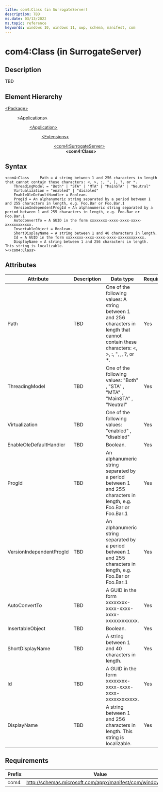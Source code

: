 ```yaml
---
title: com4:Class (in SurrogateServer)
description: TBD
ms.date: 03/13/2022
ms.topic: reference
keywords: windows 10, windows 11, uwp, schema, manifest, com
---
```


# com4:Class (in SurrogateServer)



## Description
TBD



## Element Hierarchy
<dl><dt><a href = "element-package.md">&lt;Package&gt;</a></dt>
<dd>
<dl><dt><a href = "element-applications.md">&lt;Applications&gt;</a></dt>
<dd>
<dl><dt><a href = "element-application.md">&lt;Application&gt;</a></dt>
<dd>
<dl><dt><a href = "element-1-extensions.md">&lt;Extensions&gt;</a></dt>
<dd>
<dl><dt><a href = "element-com4-surrogateserver.md">&lt;com4:SurrogateServer&gt;</a></dt>
<dd>
<b>&lt;com4:Class&gt;</b>
</dd>
</dl>
</dd>
</dl>
</dd>
</dl>
</dd>
</dl>
</dd>
</dl>

## Syntax
```syntax
<com4:Class     Path = A string between 1 and 256 characters in length that cannot contain these characters: <, >, :, ", |, ?, or *.
    ThreadingModel = "Both" | "STA" | "MTA" | "MainSTA" | "Neutral"
    Virtualization = "enabled" | "disabled"
    EnableOleDefaultHandler = Boolean.
    ProgId = An alphanumeric string separated by a period between 1 and 255 characters in length, e.g. Foo.Bar or Foo.Bar.1
    VersionIndependentProgId = An alphanumeric string separated by a period between 1 and 255 characters in length, e.g. Foo.Bar or Foo.Bar.1
    AutoConvertTo = A GUID in the form xxxxxxxx-xxxx-xxxx-xxxx-xxxxxxxxxxxx.
    InsertableObject = Boolean.
    ShortDisplayName = A string between 1 and 40 characters in length.
    Id = A GUID in the form xxxxxxxx-xxxx-xxxx-xxxx-xxxxxxxxxxxx.
    DisplayName = A string between 1 and 256 characters in length. This string is localizable.
></com4:Class>
```


## Attributes

| Attribute | Description | Data type | Required |
| -----------| -------------| -----------| ----------|
| Path | TBD | One of the following values: A string between 1 and 256 characters in length that cannot contain these characters: <, >, :, ", ,, ?, or *.| Yes |
| ThreadingModel | TBD | One of the following values: "Both" , "STA" , "MTA" , "MainSTA" , "Neutral"| Yes |
| Virtualization | TBD | One of the following values: "enabled" , "disabled"| Yes |
| EnableOleDefaultHandler | TBD | Boolean.| Yes |
| ProgId | TBD | An alphanumeric string separated by a period between 1 and 255 characters in length, e.g. Foo.Bar or Foo.Bar.1| Yes |
| VersionIndependentProgId | TBD | An alphanumeric string separated by a period between 1 and 255 characters in length, e.g. Foo.Bar or Foo.Bar.1| Yes |
| AutoConvertTo | TBD | A GUID in the form xxxxxxxx-xxxx-xxxx-xxxx-xxxxxxxxxxxx.| Yes |
| InsertableObject | TBD | Boolean.| Yes |
| ShortDisplayName | TBD | A string between 1 and 40 characters in length.| Yes |
| Id | TBD | A GUID in the form xxxxxxxx-xxxx-xxxx-xxxx-xxxxxxxxxxxx.| Yes |
| DisplayName | TBD | A string between 1 and 256 characters in length. This string is localizable.| Yes |



## Requirements
| Prefix | Value |
| ---------------| -------------------------------------------------------------|
| com4 | http://schemas.microsoft.com/appx/manifest/com/windows10/4 |
